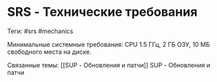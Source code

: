# SRS - Технические требования
Теги: #srs #mechanics

Минимальные системные требования: CPU 1.5 ГГц, 2 ГБ ОЗУ, 10 МБ свободного места на диске.

Связанные темы:
[[SUP - Обновления и патчи]] SUP - Обновления и патчи